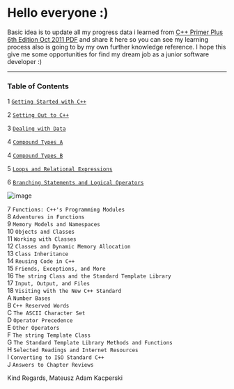 
# Hello everyone :)

Basic idea is to update all my progress data i learned from [C++ Primer Plus 6th Edition Oct 2011 PDF](https://zhjwpku.com/assets/pdf/books/C++.Primer.Plus.6th.Edition.Oct.2011.pdf) and share it here so you can see my learning process 
also is going to by my own further knowledge reference.
I hope this give me some opportunities for find my dream job as a junior software developer :)

-----------------------------------------------------------------------------------------------------------------------------------------------------------

### Table of Contents

1 [`Getting Started with C++`](https://github.com/Oureyelet/C-plus-plus-Primer-Plus-sixth-edition-Developer-s-Library-S-Prata/blob/master/Chapter%201%20Getting%20Started%20with%20C%2B%2B%20(vsCode)/spiffy.cpp) <br />

2 [`Setting Out to C++`](https://github.com/Oureyelet/C-plus-plus-Primer-Plus-sixth-edition-Developer-s-Library-S-Prata/blob/master/Chapter%202%20Setting%20Out%20to%20C%2B%2B%20(vsCode)/main.cpp) <br />

3 [`Dealing with Data`](https://github.com/Oureyelet/C-plus-plus-Primer-Plus-sixth-edition-Developer-s-Library-S-Prata/blob/master/Chapter%203%20Dealing%20with%20Data%20(vsCode)/main.cpp) <br />

4 [`Compound Types A`](https://github.com/Oureyelet/C-plus-plus-Primer-Plus-sixth-edition-Developer-s-Library-S-Prata/blob/master/Chapter%204%20Compound%20Types%20(vsCode)/main.cpp) <br />

4 [`Compound Types B`](https://github.com/Oureyelet/Xcode-C-Plus-Plus-Primer-Plus-Sixth-Sdition-Developers-Library-S-Prata-/tree/main/C%2B%2B%20Primer%20Plus%206th%20Edytion%20Stephen%20Prata/Chapter%204%20Compound%20Types) <br />

5 [`Loops and Relational Expressions`](https://github.com/Oureyelet/Xcode-C-Plus-Plus-Primer-Plus-Sixth-Sdition-Developers-Library-S-Prata-/blob/main/C%2B%2B%20Primer%20Plus%206th%20Edytion%20Stephen%20Prata/Chapter%205%20Loops%20and%20Relational%20Expressions/main.cpp) <br />

6 [`Branching Statements and Logical Operators`](https://github.com/Oureyelet/Xcode-C-Plus-Plus-Primer-Plus-Sixth-Sdition-Developers-Library-S-Prata-/blob/main/C%2B%2B%20Primer%20Plus%206th%20Edytion%20Stephen%20Prata/Chapter%206%20Branching%20Statements%20and%20Logical%20Operators/main.cpp) <br />

![image](https://user-images.githubusercontent.com/69697624/216241788-f59cb531-dfcc-4be5-b9f7-d264e13d35ba.gif)

7 `Functions: C++'s Programming Modules` <br />
8 `Adventures in Functions` <br />
9 `Memory Models and Namespaces` <br />
10 `Objects and Classes` <br />
11 `Working with Classes` <br />
12 `Classes and Dynamic Memory Allocation` <br />
13 `Class Inheritance` <br />
14 `Reusing Code in C++` <br />
15 `Friends, Exceptions, and More` <br />
16 `The string Class and the Standard Template Library` <br />
17 `Input, Output, and Files` <br />
18 `Visiting with the New C++ Standard` <br />
A `Number Bases` <br />
B `C++ Reserved Words` <br />
C `The ASCII Character Set` <br />
D `Operator Precedence` <br />
E `Other Operators` <br />
F `The string Template Class` <br />
G `The Standard Template Library Methods and Functions` <br />
H `Selected Readings and Internet Resources` <br />
I `Converting to ISO Standard C++` <br />
J `Answers to Chapter Reviews` <br />


Kind Regards,
Mateusz Adam Kacperski

